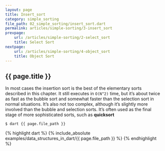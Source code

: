 ```yaml
---
layout: page
title: Insert_sort
category: simple_sorting
file_path: 02_simple_sorting/insert_sort.dart
permalink: articles/simple-sorting/3-insert_sort
prevpage: 
    url: /articles/simple-sorting/2-select_sort
    title: Select Sort
nextpage: 
    url: /articles/simple-sorting/4-object_sort
    title: Object Sort
---
```


## {{ page.title }}

In most cases the insertion sort is the best of the elementary sorts described in this chapter.
It still executes in `O(N^2)` time, but it’s about twice as fast as the bubble sort and somewhat faster than the selection sort in normal situations.
It’s also not too complex, although it’s slightly more involved than the bubble and selection sorts. It’s often used as the final stage of more sophisticated sorts, such as **quicksort**

```terminal
$ dart {{ page.file_path }}
```      

{% highlight dart %}
{% include_absolute examples/data_structures_in_dart/{{ page.file_path }} %}
{% endhighlight %}      
